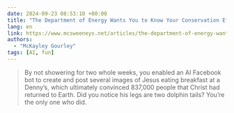 ```yaml
---
date: 2024-09-23 08:53:10 +00:00
title: "The Department of Energy Wants You to Know Your Conservation Efforts Are Making a Difference"
lang: en
link: https://www.mcsweeneys.net/articles/the-department-of-energy-wants-you-to-know-your-conservation-efforts-are-making-a-difference
authors:
  - "McKayley Gourley"
tags: [AI, fun]
---
```


> By not showering for two whole weeks, you enabled an AI Facebook bot to create and post several images of Jesus eating breakfast at a Denny’s, which ultimately convinced 837,000 people that Christ had returned to Earth. Did you notice his legs are two dolphin tails? You’re the only one who did.
